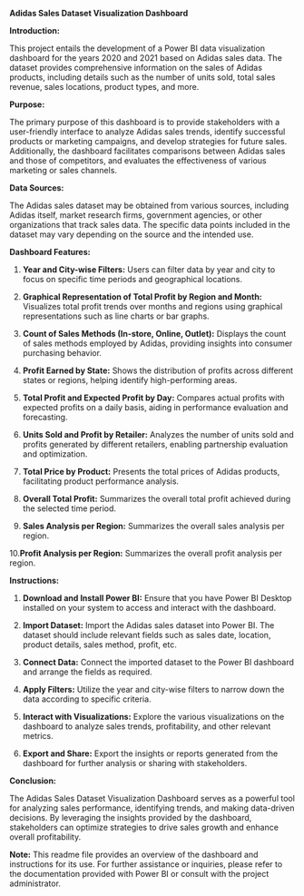 **Adidas Sales Dataset Visualization Dashboard**

**Introduction:**

This project entails the development of a Power BI data visualization dashboard for the years 2020 and 2021 based on Adidas sales data. The dataset provides comprehensive information on the sales of Adidas products, including details such as the number of units sold, total sales revenue, sales locations, product types, and more.

**Purpose:**

The primary purpose of this dashboard is to provide stakeholders with a user-friendly interface to analyze Adidas sales trends, identify successful products or marketing campaigns, and develop strategies for future sales. Additionally, the dashboard facilitates comparisons between Adidas sales and those of competitors, and evaluates the effectiveness of various marketing or sales channels.

**Data Sources:**

The Adidas sales dataset may be obtained from various sources, including Adidas itself, market research firms, government agencies, or other organizations that track sales data. The specific data points included in the dataset may vary depending on the source and the intended use.

**Dashboard Features:**

1. **Year and City-wise Filters:** Users can filter data by year and city to focus on specific time periods and geographical locations.

2. **Graphical Representation of Total Profit by Region and Month:** Visualizes total profit trends over months and regions using graphical representations such as line charts or bar graphs.

3. **Count of Sales Methods (In-store, Online, Outlet):** Displays the count of sales methods employed by Adidas, providing insights into consumer purchasing behavior.

4. **Profit Earned by State:** Shows the distribution of profits across different states or regions, helping identify high-performing areas.

5. **Total Profit and Expected Profit by Day:** Compares actual profits with expected profits on a daily basis, aiding in performance evaluation and forecasting.

6. **Units Sold and Profit by Retailer:** Analyzes the number of units sold and profits generated by different retailers, enabling partnership evaluation and optimization.

7. **Total Price by Product:** Presents the total prices of Adidas products, facilitating product performance analysis.

8. **Overall Total Profit:** Summarizes the overall total profit achieved during the selected time period.

9. **Sales Analysis per Region:** Summarizes the overall sales analysis per region.

10.**Profit Analysis per Region:** Summarizes the overall profit analysis per region.

**Instructions:**

1. **Download and Install Power BI:** Ensure that you have Power BI Desktop installed on your system to access and interact with the dashboard.

2. **Import Dataset:** Import the Adidas sales dataset into Power BI. The dataset should include relevant fields such as sales date, location, product details, sales method, profit, etc.

3. **Connect Data:** Connect the imported dataset to the Power BI dashboard and arrange the fields as required.

4. **Apply Filters:** Utilize the year and city-wise filters to narrow down the data according to specific criteria.

5. **Interact with Visualizations:** Explore the various visualizations on the dashboard to analyze sales trends, profitability, and other relevant metrics.

6. **Export and Share:** Export the insights or reports generated from the dashboard for further analysis or sharing with stakeholders.

**Conclusion:**

The Adidas Sales Dataset Visualization Dashboard serves as a powerful tool for analyzing sales performance, identifying trends, and making data-driven decisions. By leveraging the insights provided by the dashboard, stakeholders can optimize strategies to drive sales growth and enhance overall profitability.

**Note:** This readme file provides an overview of the dashboard and instructions for its use. For further assistance or inquiries, please refer to the documentation provided with Power BI or consult with the project administrator.
